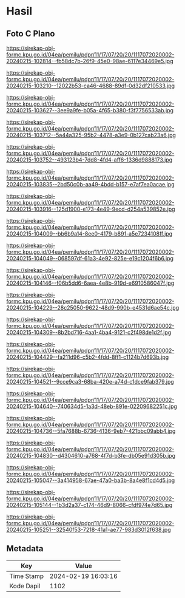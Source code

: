 # Hasil

## Foto C Plano

https://sirekap-obj-formc.kpu.go.id/04ea/pemilu/pdpr/11/17/07/20/20/1117072020002-20240215-102814--fb58dc7b-26f9-45e0-98ae-6117e34469e5.jpg

https://sirekap-obj-formc.kpu.go.id/04ea/pemilu/pdpr/11/17/07/20/20/1117072020002-20240215-103210--12022b53-ca46-4688-89df-0d32df210533.jpg

https://sirekap-obj-formc.kpu.go.id/04ea/pemilu/pdpr/11/17/07/20/20/1117072020002-20240215-103627--3ee9a9fe-b05a-4f65-b380-f3f7756533ab.jpg

https://sirekap-obj-formc.kpu.go.id/04ea/pemilu/pdpr/11/17/07/20/20/1117072020002-20240215-103712--5a44a325-95b2-4478-a3e9-0b127cab23a6.jpg

https://sirekap-obj-formc.kpu.go.id/04ea/pemilu/pdpr/11/17/07/20/20/1117072020002-20240215-103752--493123b4-7dd8-4fd4-aff6-1336d9888173.jpg

https://sirekap-obj-formc.kpu.go.id/04ea/pemilu/pdpr/11/17/07/20/20/1117072020002-20240215-103835--2bd50c0b-aa49-4bdd-b157-e7af7ea0acae.jpg

https://sirekap-obj-formc.kpu.go.id/04ea/pemilu/pdpr/11/17/07/20/20/1117072020002-20240215-103916--125d1900-e173-4e49-9ecd-d254a539852e.jpg

https://sirekap-obj-formc.kpu.go.id/04ea/pemilu/pdpr/11/17/07/20/20/1117072020002-20240215-104009--bb6b9a14-8ee0-4179-b891-a5e7234108ff.jpg

https://sirekap-obj-formc.kpu.go.id/04ea/pemilu/pdpr/11/17/07/20/20/1117072020002-20240215-104049--068597df-61a3-4e92-825e-e19c1204f6b6.jpg

https://sirekap-obj-formc.kpu.go.id/04ea/pemilu/pdpr/11/17/07/20/20/1117072020002-20240215-104146--f06b5dd6-6aea-4e8b-919d-e6910586047f.jpg

https://sirekap-obj-formc.kpu.go.id/04ea/pemilu/pdpr/11/17/07/20/20/1117072020002-20240215-104229--28c25050-9622-48d9-990b-e4531d6ae54c.jpg

https://sirekap-obj-formc.kpu.go.id/04ea/pemilu/pdpr/11/17/07/20/20/1117072020002-20240215-104309--8b2bd716-4aa1-4ba4-9121-c2f498de1d2f.jpg

https://sirekap-obj-formc.kpu.go.id/04ea/pemilu/pdpr/11/17/07/20/20/1117072020002-20240215-104429--fa211d96-c5b2-4fdd-8ff1-c1124b7d693b.jpg

https://sirekap-obj-formc.kpu.go.id/04ea/pemilu/pdpr/11/17/07/20/20/1117072020002-20240215-104521--9cce9ca3-68ba-420e-a74d-c1dce9fab379.jpg

https://sirekap-obj-formc.kpu.go.id/04ea/pemilu/pdpr/11/17/07/20/20/1117072020002-20240215-104640--740634d5-1a3d-48eb-891e-02209682251c.jpg

https://sirekap-obj-formc.kpu.go.id/04ea/pemilu/pdpr/11/17/07/20/20/1117072020002-20240215-104736--5fa7688b-6736-4136-9eb7-421bbc09abb4.jpg

https://sirekap-obj-formc.kpu.go.id/04ea/pemilu/pdpr/11/17/07/20/20/1117072020002-20240215-104830--d4304610-a768-4f7d-b3fe-db05e91d305b.jpg

https://sirekap-obj-formc.kpu.go.id/04ea/pemilu/pdpr/11/17/07/20/20/1117072020002-20240215-105047--3a414958-67ae-47a0-ba3b-8a4e8f1cd4d5.jpg

https://sirekap-obj-formc.kpu.go.id/04ea/pemilu/pdpr/11/17/07/20/20/1117072020002-20240215-105144--1b3d2a37-c174-46d9-8066-cfdf974e7d65.jpg

https://sirekap-obj-formc.kpu.go.id/04ea/pemilu/pdpr/11/17/07/20/20/1117072020002-20240215-105251--32540f53-7218-41a1-ae77-983d3012f638.jpg


## Metadata

| Key        | Value               |
| ---------- | ------------------- |
| Time Stamp | 2024-02-19 16:03:16 |
| Kode Dapil | 1102                |



